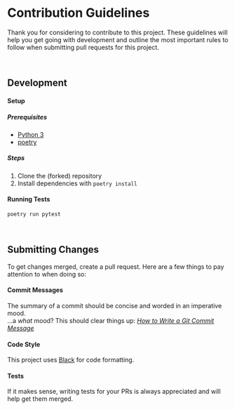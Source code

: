 # Contribution Guidelines

Thank you for considering to contribute to this project. These guidelines will help you get going with development and outline the most important rules to follow when submitting pull requests for this project.

<br/>

## Development

#### Setup

##### Prerequisites

- [Python 3]
- [poetry]

##### Steps

1. Clone the (forked) repository
1. Install dependencies with `poetry install`

#### Running Tests

```bash
poetry run pytest
```

<br/>


## Submitting Changes

To get changes merged, create a pull request. Here are a few things to pay attention to when doing so: 

#### Commit Messages

The summary of a commit should be concise and worded in an imperative mood.  
...a *what* mood? This should clear things up: *[How to Write a Git Commit Message][git-commit-message]*

#### Code Style

This project uses [Black][black] for code formatting. 

#### Tests

If it makes sense, writing tests for your PRs is always appreciated and will help get them merged.

[Python 3]: https://www.python.org/
[poetry]: https://python-poetry.org/
[git-commit-message]: https://chris.beams.io/posts/git-commit/
[black]: https://black.readthedocs.io/
